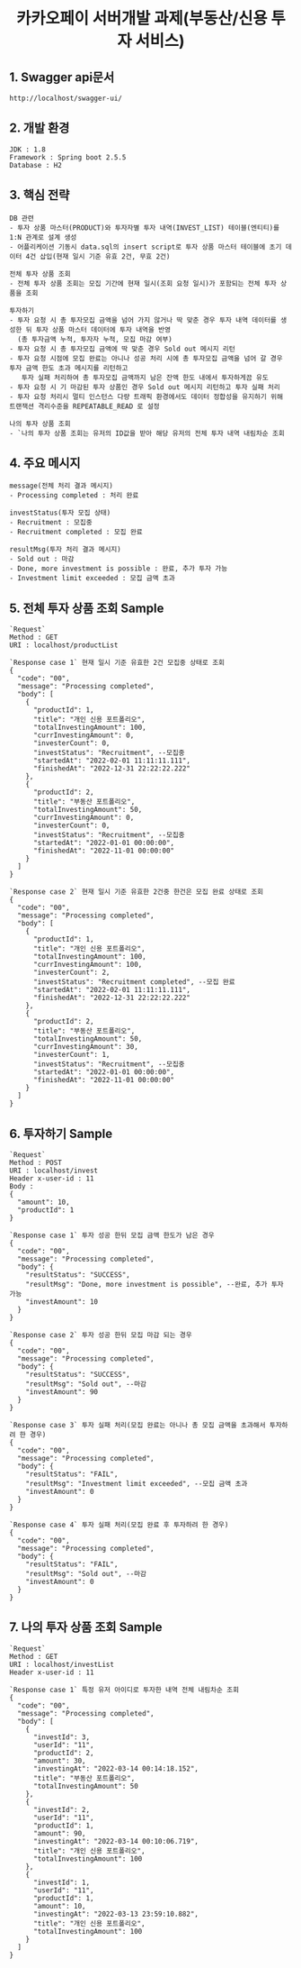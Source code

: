 <div align="center">
<h1>카카오페이 서버개발 과제(부동산/신용 투자 서비스)</h1>
</div>


## 1. Swagger api문서

    http://localhost/swagger-ui/


## 2. 개발 환경

    JDK : 1.8
    Framework : Spring boot 2.5.5
    Database : H2


## 3. 핵심 전략
    DB 관련
    - 투자 상품 마스터(PRODUCT)와 투자자별 투자 내역(INVEST_LIST) 테이블(엔티티)를 1:N 관계로 설계 생성
    - 어플리케이션 기동시 data.sql의 insert script로 투자 상품 마스터 테이블에 초기 데이터 4건 삽입(현재 일시 기준 유효 2건, 무효 2건)
    
    전체 투자 상품 조회
    - 전체 투자 상품 조회는 모집 기간에 현재 일시(조회 요청 일시)가 포함되는 전체 투자 상품을 조회
    
    투자하기
    - 투자 요청 시 총 투자모집 금액을 넘어 가지 않거나 딱 맞춘 경우 투자 내역 데이터를 생성한 뒤 투자 상품 마스터 데이터에 투자 내역을 반영
      (총 투자금액 누적, 투자자 누적, 모집 마감 여부)
    - 투자 요청 시 총 투자모집 금액에 딱 맞춘 경우 Sold out 메시지 리턴
    - 투자 요청 시점에 모집 완료는 아니나 성공 처리 시에 총 투자모집 금액을 넘어 갈 경우 투자 금액 한도 초과 메시지를 리턴하고
       투자 실패 처리하여 총 투자모집 금액까지 남은 잔액 한도 내에서 투자하게끔 유도
    - 투자 요청 시 기 마감된 투자 상품인 경우 Sold out 메시지 리턴하고 투자 실패 처리
    - 투자 요청 처리시 멀티 인스턴스 다량 트래픽 환경에서도 데이터 정합성을 유지하기 위해 트랜잭션 격리수준을 REPEATABLE_READ 로 설정
    
    나의 투자 상품 조회
    - `나의 투자 상품 조회는 유저의 ID값을 받아 해당 유저의 전체 투자 내역 내림차순 조회


## 4. 주요 메시지

    message(전체 처리 결과 메시지)
	- Processing completed : 처리 완료

    investStatus(투자 모집 상태)
	- Recruitment : 모집중
	- Recruitment completed : 모집 완료

    resultMsg(투자 처리 결과 메시지)
	- Sold out : 마감
	- Done, more investment is possible : 완료, 추가 투자 가능
	- Investment limit exceeded : 모집 금액 초과
	
    
## 5. 전체 투자 상품 조회 Sample

    `Request`
	Method : GET
	URI : localhost/productList

    `Response case 1` 현재 일시 기준 유효한 2건 모집중 상태로 조회
	{
	  "code": "00",
	  "message": "Processing completed",
	  "body": [
	    {
	      "productId": 1,
	      "title": "개인 신용 포트폴리오",
	      "totalInvestingAmount": 100,
	      "currInvestingAmount": 0,
	      "investerCount": 0,
	      "investStatus": "Recruitment", --모집중
	      "startedAt": "2022-02-01 11:11:11.111",
	      "finishedAt": "2022-12-31 22:22:22.222"
	    },
	    {
	      "productId": 2,
	      "title": "부동산 포트폴리오",
	      "totalInvestingAmount": 50,
	      "currInvestingAmount": 0,
	      "investerCount": 0,
	      "investStatus": "Recruitment", --모집중
	      "startedAt": "2022-01-01 00:00:00",
	      "finishedAt": "2022-11-01 00:00:00"
	    }
	  ]
	}

    `Response case 2` 현재 일시 기준 유효한 2건중 한건은 모집 완료 상태로 조회
	{
	  "code": "00",
	  "message": "Processing completed",
	  "body": [
	    {
	      "productId": 1,
	      "title": "개인 신용 포트폴리오",
	      "totalInvestingAmount": 100,
	      "currInvestingAmount": 100,
	      "investerCount": 2,
	      "investStatus": "Recruitment completed", --모집 완료
	      "startedAt": "2022-02-01 11:11:11.111",
	      "finishedAt": "2022-12-31 22:22:22.222"
	    },
	    {
	      "productId": 2,
	      "title": "부동산 포트폴리오",
	      "totalInvestingAmount": 50,
	      "currInvestingAmount": 30,
	      "investerCount": 1,
	      "investStatus": "Recruitment", --모집중
	      "startedAt": "2022-01-01 00:00:00",
	      "finishedAt": "2022-11-01 00:00:00"
	    }
	  ]
	}


## 6. 투자하기 Sample

    `Request`
	Method : POST
	URI : localhost/invest
	Header x-user-id : 11
	Body :
	{
	  "amount": 10,
	  "productId": 1
	}

    `Response case 1` 투자 성공 한뒤 모집 금액 한도가 남은 경우
	{
	  "code": "00",
	  "message": "Processing completed",
	  "body": {
	    "resultStatus": "SUCCESS",
	    "resultMsg": "Done, more investment is possible", --완료, 추가 투자 가능
	    "investAmount": 10
	  }
	}

    `Response case 2` 투자 성공 한뒤 모집 마감 되는 경우
	{
	  "code": "00",
	  "message": "Processing completed",
	  "body": {
	    "resultStatus": "SUCCESS",
	    "resultMsg": "Sold out", --마감
	    "investAmount": 90
	  }
	}

    `Response case 3` 투자 실패 처리(모집 완료는 아니나 총 모집 금액을 초과해서 투자하려 한 경우)
	{
	  "code": "00",
	  "message": "Processing completed",
	  "body": {
	    "resultStatus": "FAIL",
	    "resultMsg": "Investment limit exceeded", --모집 금액 초과
	    "investAmount": 0
	  }
	}

    `Response case 4` 투자 실패 처리(모집 완료 후 투자하려 한 경우)
	{
	  "code": "00",
	  "message": "Processing completed",
	  "body": {
	    "resultStatus": "FAIL",
	    "resultMsg": "Sold out", --마감
	    "investAmount": 0
	  }
	}


## 7. 나의 투자 상품 조회 Sample

    `Request`
	Method : GET
	URI : localhost/investList
	Header x-user-id : 11

    `Response case 1` 특정 유저 아이디로 투자한 내역 전체 내림차순 조회
	{
	  "code": "00",
	  "message": "Processing completed",
	  "body": [
	    {
	      "investId": 3,
	      "userId": "11",
	      "productId": 2,
	      "amount": 30,
	      "investingAt": "2022-03-14 00:14:18.152",
	      "title": "부동산 포트폴리오",
	      "totalInvestingAmount": 50
	    },
	    {
	      "investId": 2,
	      "userId": "11",
	      "productId": 1,
	      "amount": 90,
	      "investingAt": "2022-03-14 00:10:06.719",
	      "title": "개인 신용 포트폴리오",
	      "totalInvestingAmount": 100
	    },
	    {
	      "investId": 1,
	      "userId": "11",
	      "productId": 1,
	      "amount": 10,
	      "investingAt": "2022-03-13 23:59:10.882",
	      "title": "개인 신용 포트폴리오",
	      "totalInvestingAmount": 100
	    }
	  ]
	}
